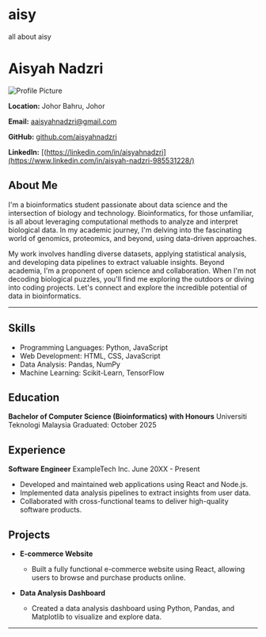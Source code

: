 # aisy
all about aisy

# Aisyah Nadzri

![Profile Picture](https://i.pinimg.com/564x/bb/e6/cd/bbe6cd2d5237884aaffc7917e259c3d6.jpg)

**Location:** Johor Bahru, Johor

**Email:** aaisyahnadzri@gmail.com

**GitHub:** [github.com/aisyahnadzri](https://github.com/aisyahnadzrii)

**LinkedIn:** [(https://linkedin.com/in/aisyahnadzri](https://www.linkedin.com/in/aisyah-nadzri-985531228/)

## About Me

I'm a bioinformatics student passionate about data science and the intersection of biology and technology. Bioinformatics, for those unfamiliar, is all about leveraging computational methods to analyze and interpret biological data. In my academic journey, I'm delving into the fascinating world of genomics, proteomics, and beyond, using data-driven approaches.

My work involves handling diverse datasets, applying statistical analysis, and developing data pipelines to extract valuable insights. Beyond academia, I'm a proponent of open science and collaboration. When I'm not decoding biological puzzles, you'll find me exploring the outdoors or diving into coding projects. Let's connect and explore the incredible potential of data in bioinformatics.

---

## Skills

- Programming Languages: Python, JavaScript
- Web Development: HTML, CSS, JavaScript
- Data Analysis: Pandas, NumPy
- Machine Learning: Scikit-Learn, TensorFlow

## Education

**Bachelor of Computer Science (Bioinformatics) with Honours**
Universiti Teknologi Malaysia 
Graduated: October 2025

## Experience

**Software Engineer**
ExampleTech Inc.
June 20XX - Present

- Developed and maintained web applications using React and Node.js.
- Implemented data analysis pipelines to extract insights from user data.
- Collaborated with cross-functional teams to deliver high-quality software products.

## Projects

- **E-commerce Website**
  - Built a fully functional e-commerce website using React, allowing users to browse and purchase products online.

- **Data Analysis Dashboard**
  - Created a data analysis dashboard using Python, Pandas, and Matplotlib to visualize and explore data.

---

